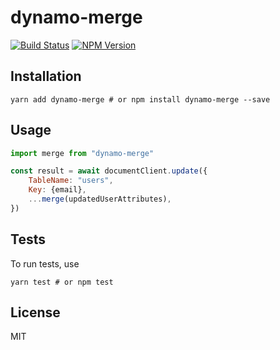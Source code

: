 # dynamo-merge

[![Build Status](https://travis-ci.org/wolverian/dynamo-merge.svg?branch=master)](https://travis-ci.org/wolverian/dynamo-merge)
[![NPM Version](https://img.shields.io/npm/v/dynamo-merge.svg)](https://www.npmjs.com/package/dynamo-merge)

## Installation

```shell
yarn add dynamo-merge # or npm install dynamo-merge --save
```

## Usage

``` js
import merge from "dynamo-merge"

const result = await documentClient.update({
    TableName: "users",
    Key: {email},
    ...merge(updatedUserAttributes),
})
```

## Tests

To run tests, use 

``` shell
yarn test # or npm test
```

## License

MIT